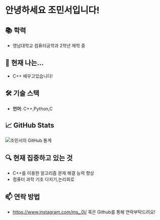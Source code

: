 # 안녕하세요 조민서입니다!

## 📚 학력
- 영남대학교 컴퓨터공학과 2학년 재학 중

## 🌱 현재 나는...
- C++ 배우고있습니다!

## 🛠️ 기술 스택
- **언어**: C++,Python,C

## 📈 GitHub Stats

![조민서의 GitHub 통계](https://github-readme-stats.vercel.app/api?username=yourGithubUsername&show_icons=true&theme=radical)

## 🔍 현재 집중하고 있는 것
- C++를 이용한 알고리즘 문제 해결 능력 향상
- 컴퓨터 과학 기초 다지기,논리회로

## 📫 연락 방법
- https://www.instagram.com/ms_.0j/ 혹은 Github를 통해 연락부탁드려요!
